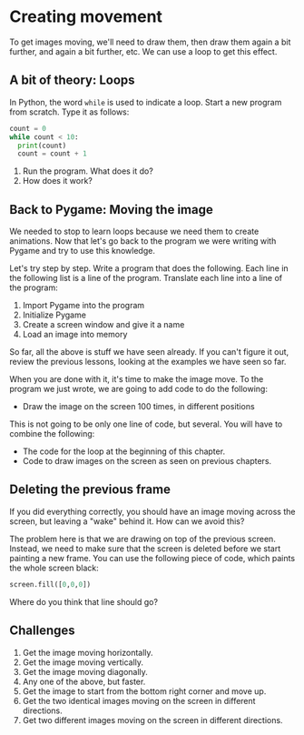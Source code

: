 # Creating movement

To get images moving, we'll need to draw them, then draw them again a bit further, and again a bit further, etc. We can use a loop to get this effect.

## A bit of theory: Loops

In Python, the word `while` is used to indicate a loop. Start a new program from scratch. Type it as follows:

```python
count = 0
while count < 10:
  print(count)
  count = count + 1
```

1. Run the program. What does it do?
2. How does it work?

## Back to Pygame: Moving the image

We needed to stop to learn loops because we need them to create animations. Now that let's go back to the program we were writing with Pygame and try to use this knowledge.

Let's try step by step. Write a program that does the following. Each line in the following list is a line of the program. Translate each line into a line of the program:

1. Import Pygame into the program
2. Initialize Pygame
3. Create a screen window and give it a name
4. Load an image into memory

So far, all the above is stuff we have seen already. If you can't figure it out, review the previous lessons, looking at the examples we have seen so far.

When you are done with it, it's time to make the image move. To the program we just wrote, we are going to add code to do the following:

* Draw the image on the screen 100 times, in different positions

This is not going to be only one line of code, but several. You will have to combine the following:

* The code for the loop at the beginning of this chapter.
* Code to draw images on the screen as seen on previous chapters.

## Deleting the previous frame

If you did everything correctly, you should have an image moving across the screen, but leaving a "wake" behind it. How can we avoid this?

The problem here is that we are drawing on top of the previous screen. Instead, we need to make sure that the screen is deleted before we start painting a new frame. You can use the following piece of code, which paints the whole screen black:

```python
screen.fill([0,0,0])
```

Where do you think that line should go?

## Challenges

1. Get the image moving horizontally.
2. Get the image moving vertically.
3. Get the image moving diagonally.
4. Any one of the above, but faster.
5. Get the image to start from the bottom right corner and move up.
6. Get the two identical images moving on the screen in different directions.
7. Get two different images moving on the screen in different directions.
